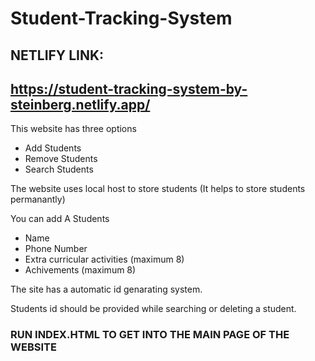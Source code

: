 # Student-Tracking-System

## NETLIFY LINK:
## https://student-tracking-system-by-steinberg.netlify.app/   


This website has three options
  * Add Students
  * Remove Students
  * Search Students

The website uses local host to store students (It helps to store students permanantly)

You can add A Students
  * Name
  * Phone Number
  * Extra curricular activities (maximum 8)
  * Achivements (maximum 8)

The site has a automatic id genarating system.

Students id should be provided while searching or deleting a student.

### RUN INDEX.HTML TO GET INTO THE MAIN PAGE OF THE WEBSITE



